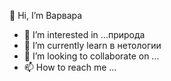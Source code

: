  👋 Hi, I’m Варвара
- 👀 I’m interested in ...природа
- 🌱 I’m currently learn в нетологии
- 💞️ I’m looking to collaborate on ...
- 📫 How to reach me ...

<!---
29v85/29v85 is a ✨ special ✨ repository because its `README.md` (this file) appears on your GitHub profile.
You can click the Preview link to take a look at your changes.
--->
